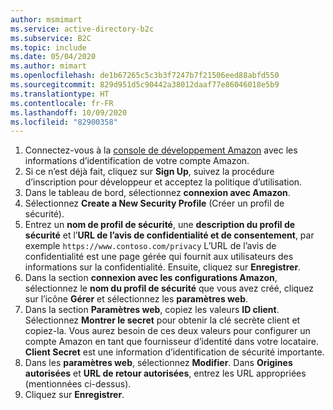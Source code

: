 ```yaml
---
author: msmimart
ms.service: active-directory-b2c
ms.subservice: B2C
ms.topic: include
ms.date: 05/04/2020
ms.author: mimart
ms.openlocfilehash: de1b67265c5c3b3f7247b7f21506eed88abfd550
ms.sourcegitcommit: 829d951d5c90442a38012daaf77e86046018e5b9
ms.translationtype: HT
ms.contentlocale: fr-FR
ms.lasthandoff: 10/09/2020
ms.locfileid: "82900358"
---
```

1. Connectez-vous à la [console de développement Amazon](https://developer.amazon.com/dashboard) avec les informations d’identification de votre compte Amazon.
1. Si ce n’est déjà fait, cliquez sur **Sign Up**, suivez la procédure d’inscription pour développeur et acceptez la politique d’utilisation.
1. Dans le tableau de bord, sélectionnez **connexion avec Amazon**.
1. Sélectionnez **Create a New Security Profile** (Créer un profil de sécurité).
1. Entrez un **nom de profil de sécurité**, une **description du profil de sécurité** et l’**URL de l’avis de confidentialité et de consentement**, par exemple `https://www.contoso.com/privacy` L’URL de l’avis de confidentialité est une page gérée qui fournit aux utilisateurs des informations sur la confidentialité. Ensuite, cliquez sur **Enregistrer**.
1. Dans la section **connexion avec les configurations Amazon**, sélectionnez le **nom du profil de sécurité** que vous avez créé, cliquez sur l’icône **Gérer** et sélectionnez les **paramètres web**.
1. Dans la section **Paramètres web**, copiez les valeurs **ID client**. Sélectionnez **Montrer le secret** pour obtenir la clé secrète client et copiez-la. Vous aurez besoin de ces deux valeurs pour configurer un compte Amazon en tant que fournisseur d’identité dans votre locataire. **Client Secret** est une information d’identification de sécurité importante.
1. Dans les **paramètres web**, sélectionnez **Modifier**. Dans **Origines autorisées** et **URL de retour autorisées**, entrez les URL appropriées (mentionnées ci-dessus). 
1. Cliquez sur **Enregistrer**.
